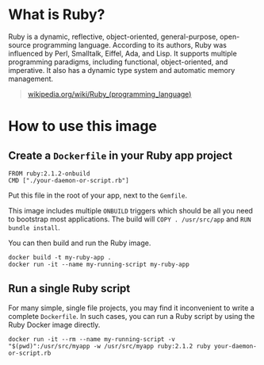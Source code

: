 # What is Ruby?

Ruby is a dynamic, reflective, object-oriented, general-purpose, open-source programming
language. 
According to its authors, Ruby was influenced by Perl, Smalltalk, Eiffel, Ada, and Lisp.
It supports multiple programming paradigms, including functional, object-oriented, and
imperative. It also has a dynamic type system and automatic memory management.

> [wikipedia.org/wiki/Ruby_(programming_language)](https://en.wikipedia.org/wiki/Ruby_(programming_language))

# How to use this image

## Create a `Dockerfile` in your Ruby app project

    FROM ruby:2.1.2-onbuild
    CMD ["./your-daemon-or-script.rb"]

Put this file in the root of your app, next to the `Gemfile`.

This image includes multiple `ONBUILD` triggers which should be all  you need to
bootstrap most applications.  The build will `COPY . /usr/src/app` and `RUN bundle
install`.

You can then build and run the Ruby image.

    docker build -t my-ruby-app .
    docker run -it --name my-running-script my-ruby-app

## Run a single Ruby script

For many simple, single file projects, you may find it inconvenient to write a complete
`Dockerfile`. In such cases, you can run a Ruby script by using the Ruby Docker image
directly.

    docker run -it --rm --name my-running-script -v "$(pwd)":/usr/src/myapp -w /usr/src/myapp ruby:2.1.2 ruby your-daemon-or-script.rb

